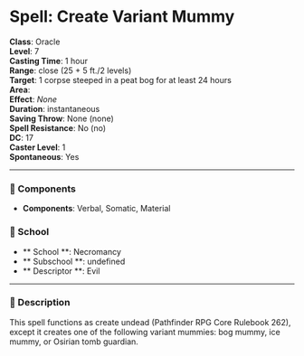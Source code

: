 
# Spell: Create Variant Mummy
**Class**: Oracle  
**Level**: 7  
**Casting Time**: 1 hour  
**Range**: close (25 + 5 ft./2 levels)  
**Target**: 1 corpse steeped in a peat bog for at least 24 hours  
**Area**:   
**Effect**: _None_  
**Duration**: instantaneous  
**Saving Throw**: None (none)  
**Spell Resistance**: No (no)  
**DC**: 17  
**Caster Level**: 1  
**Spontaneous**: Yes

---

### 🔮 Components
- **Components**: Verbal, Somatic, Material

### 🏫 School
- ** School **: Necromancy
- ** Subschool **: undefined
- ** Descriptor **: Evil
---

### 📜 Description
This spell functions as create undead (Pathfinder RPG Core Rulebook 262), except it creates one of the following variant mummies: bog mummy, ice mummy, or Osirian tomb guardian.
